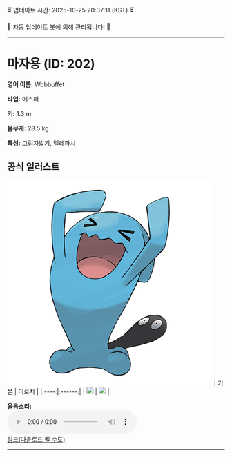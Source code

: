 
⏳ 업데이트 시간: 2025-10-25 20:37:11 (KST) ⏳

🤖 자동 업데이트 봇에 의해 관리됩니다! 🤖

---

# 마자용 (ID: 202)
**영어 이름:** Wobbuffet

**타입:** 에스퍼

**키:** 1.3 m

**몸무게:** 28.5 kg

**특성:** 그림자밟기, 텔레파시

## 공식 일러스트
![](https://raw.githubusercontent.com/PokeAPI/sprites/master/sprites/pokemon/other/official-artwork/202.png)
| 기본 | 이로치 |
|:----:|:------:|
| <img src="http://play.pokemonshowdown.com/sprites/ani/wobbuffet.gif" width="200"> | <img src="http://play.pokemonshowdown.com/sprites/ani-shiny/wobbuffet.gif" width="200"> |

**울음소리:**<br><audio controls src="https://raw.githubusercontent.com/PokeAPI/cries/main/cries/pokemon/latest/202.ogg"></audio><br> [링크(다운로드 될 수도)](https://raw.githubusercontent.com/PokeAPI/cries/main/cries/pokemon/latest/202.ogg)


---
